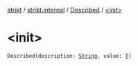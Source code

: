 [strikt](../../index.md) / [strikt.internal](../index.md) / [Described](index.md) / [&lt;init&gt;](./-init-.md)

# &lt;init&gt;

`Described(description: `[`String`](https://kotlinlang.org/api/latest/jvm/stdlib/kotlin/-string/index.html)`, value: `[`T`](index.md#T)`)`
